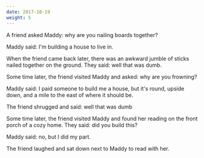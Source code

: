 ```yaml
---
date: 2017-10-19
weight: 5
---
```


A friend asked Maddy: why are you nailing boards together?

Maddy said: I'm building a house to live in.

When the friend came back later, there was an awkward jumble of sticks nailed together on the ground. They said: well that was dumb.

Some time later, the friend visited Maddy and asked: why are you frowning?

Maddy said: I paid someone to build me a house, but it's round, upside down, and a mile to the east of where it should be.

The friend shrugged and said: well that was dumb

Some time later, the friend visited Maddy and found her reading on the front porch of a cozy home. They said: did you build this?

Maddy said: no, but I did my part.

The friend laughed and sat down next to Maddy to read with her.

<!-- Maddy tries to do everything actively, to fix her broken mind, and fails. Maddy tries to do everything passively and pays sometime else, and fails, as how could they know the universal, when Maddy can only tell them the particulars? Maddy succeeds when she does her work and others do theirs. -->
